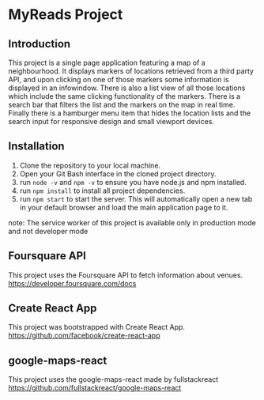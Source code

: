 # MyReads Project

## Introduction

This project is a single page application featuring a map of a neighbourhood. It displays markers of locations retrieved from a third party API, and upon clicking on one of those markers some information is displayed in an infowindow. There is also a list view of all those locations which include the same clicking functionality of the markers. There is a search bar that filters the list and the markers on the map in real time. Finally there is a hamburger menu item that hides the location lists and the search input for responsive design and small viewport devices.

## Installation

1. Clone the repository to your local machine.
2. Open your Git Bash interface in the cloned project directory.
3. run `node -v` and `npm -v` to ensure you have node.js and npm installed.
4. run `npm install` to install all project dependencies.
5. run `npm start` to start the server. This will automatically open a new tab in your default browser and load the main application page to it.

note: The service worker of this project is available only in production mode and not developer mode

##  Foursquare API
This project uses the Foursquare API to fetch information about venues.
https://developer.foursquare.com/docs

##  Create React App
This project was bootstrapped with Create React App.
https://github.com/facebook/create-react-app

##  google-maps-react
This project uses the google-maps-react made by fullstackreact
https://github.com/fullstackreact/google-maps-react
